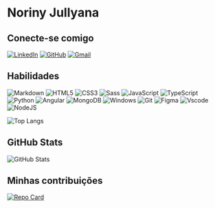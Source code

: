 # Noriny Jullyana

## Conecte-se comigo

[![LinkedIn](https://img.shields.io/badge/LinkedIn-ff75b7?style=for-the-badge&logo=linkedin&logoColor=white)](https://www.linkedin.com/in/noriny-jullyana/)  [![GitHub](https://img.shields.io/badge/GitHub-ff75b7?style=for-the-badge&logo=github&logoColor=white)](https://github.com/NorinyJullyana) [![Gmail](https://img.shields.io/badge/Gmail-ff75b7?style=for-the-badge&logo=gmail&logoColor=white)](mailto:norinypessoa@gmail.com)

## Habilidades

![Markdown](https://img.shields.io/badge/Markdown-ff75b7?style=for-the-badge&logo=markdown)
![HTML5](https://img.shields.io/badge/HTML5-ff75b7?style=for-the-badge&logo=html5&logoColor=white)
![CSS3](https://img.shields.io/badge/CSS3-ff75b7?style=for-the-badge&logo=css3&logoColor=white)
![Sass](https://img.shields.io/badge/Sass-ff75b7?style=for-the-badge&logo=sass&logoColor=white)
![JavaScript](https://img.shields.io/badge/JavaScript-ff75b7?style=for-the-badge&logo=javascript&logoColor=white)
![TypeScript](https://img.shields.io/badge/TypeScript-ff75b7?style=for-the-badge&logo=typescript&logoColor=white)
![Python](https://img.shields.io/badge/python-ff75b7?style=for-the-badge&logo=python&logoColor=white)
![Angular](https://img.shields.io/badge/Angular-ff75b7?style=for-the-badge&logo=angular&logoColor=white)
![MongoDB](https://img.shields.io/badge/MongoDB-ff75b7.svg?style=for-the-badge&logo=mongodb&logoColor=white)
![Windows](https://img.shields.io/badge/Windows-ff75b7?style=for-the-badge&logo=windows&logoColor=white)
![Git](https://img.shields.io/badge/GIT-ff75b7?style=for-the-badge&logo=git&logoColor=white)
![Figma](https://img.shields.io/badge/Figma-ff75b7?style=for-the-badge&logo=figma&logoColor=white)
![Vscode](https://img.shields.io/badge/Vscode-ff75b7?style=for-the-badge&logo=visual-studio-code&logoColor=white)
![NodeJS](https://img.shields.io/badge/node.js-ff75b7?style=for-the-badge&logo=node.js&logoColor=white)

![Top Langs](https://github-readme-stats-git-masterrstaa-rickstaa.vercel.app/api/top-langs/?username=NorinyJullyana&layout=compact&bg_color=000&border_color=ff75b7&title_color=ff75b7&text_color=FFF)

## GitHub Stats

![GitHub Stats](https://github-readme-stats.vercel.app/api?username=NorinyJullyana&theme=transparent&bg_color=000&border_color=ff75b7&show_icons=true&icon_color=ff75b7&title_color=ff75b7&text_color=FFF)



## Minhas contribuições

[![Repo Card](https://github-readme-stats.vercel.app/api/pin/?username=NorinyJullyana&repo=dio-lab-open-source&bg_color=000&border_color=ff75b7&show_icons=true&icon_color=ff75b7&title_color=ff75b7&text_color=FFF)](https://github.com/NorinyJullyana/dio-lab-open-source)
